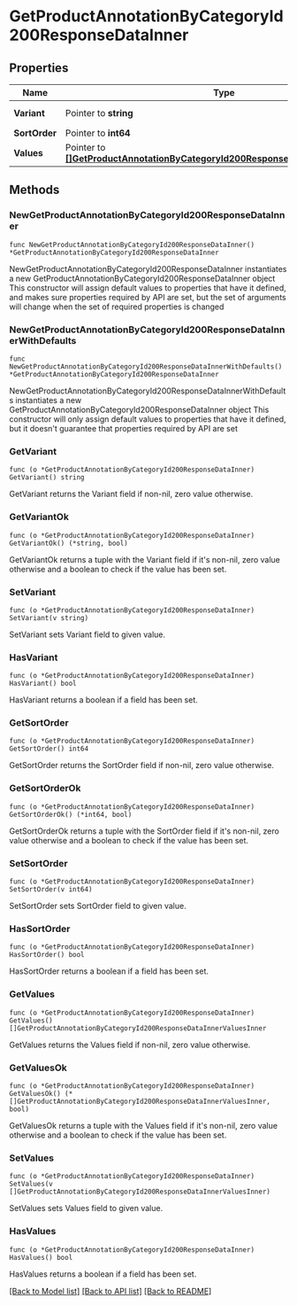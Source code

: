 # GetProductAnnotationByCategoryId200ResponseDataInner

## Properties

Name | Type | Description | Notes
------------ | ------------- | ------------- | -------------
**Variant** | Pointer to **string** | Variant Name | [optional] 
**SortOrder** | Pointer to **int64** |  | [optional] 
**Values** | Pointer to [**[]GetProductAnnotationByCategoryId200ResponseDataInnerValuesInner**](GetProductAnnotationByCategoryId200ResponseDataInnerValuesInner.md) |  | [optional] 

## Methods

### NewGetProductAnnotationByCategoryId200ResponseDataInner

`func NewGetProductAnnotationByCategoryId200ResponseDataInner() *GetProductAnnotationByCategoryId200ResponseDataInner`

NewGetProductAnnotationByCategoryId200ResponseDataInner instantiates a new GetProductAnnotationByCategoryId200ResponseDataInner object
This constructor will assign default values to properties that have it defined,
and makes sure properties required by API are set, but the set of arguments
will change when the set of required properties is changed

### NewGetProductAnnotationByCategoryId200ResponseDataInnerWithDefaults

`func NewGetProductAnnotationByCategoryId200ResponseDataInnerWithDefaults() *GetProductAnnotationByCategoryId200ResponseDataInner`

NewGetProductAnnotationByCategoryId200ResponseDataInnerWithDefaults instantiates a new GetProductAnnotationByCategoryId200ResponseDataInner object
This constructor will only assign default values to properties that have it defined,
but it doesn't guarantee that properties required by API are set

### GetVariant

`func (o *GetProductAnnotationByCategoryId200ResponseDataInner) GetVariant() string`

GetVariant returns the Variant field if non-nil, zero value otherwise.

### GetVariantOk

`func (o *GetProductAnnotationByCategoryId200ResponseDataInner) GetVariantOk() (*string, bool)`

GetVariantOk returns a tuple with the Variant field if it's non-nil, zero value otherwise
and a boolean to check if the value has been set.

### SetVariant

`func (o *GetProductAnnotationByCategoryId200ResponseDataInner) SetVariant(v string)`

SetVariant sets Variant field to given value.

### HasVariant

`func (o *GetProductAnnotationByCategoryId200ResponseDataInner) HasVariant() bool`

HasVariant returns a boolean if a field has been set.

### GetSortOrder

`func (o *GetProductAnnotationByCategoryId200ResponseDataInner) GetSortOrder() int64`

GetSortOrder returns the SortOrder field if non-nil, zero value otherwise.

### GetSortOrderOk

`func (o *GetProductAnnotationByCategoryId200ResponseDataInner) GetSortOrderOk() (*int64, bool)`

GetSortOrderOk returns a tuple with the SortOrder field if it's non-nil, zero value otherwise
and a boolean to check if the value has been set.

### SetSortOrder

`func (o *GetProductAnnotationByCategoryId200ResponseDataInner) SetSortOrder(v int64)`

SetSortOrder sets SortOrder field to given value.

### HasSortOrder

`func (o *GetProductAnnotationByCategoryId200ResponseDataInner) HasSortOrder() bool`

HasSortOrder returns a boolean if a field has been set.

### GetValues

`func (o *GetProductAnnotationByCategoryId200ResponseDataInner) GetValues() []GetProductAnnotationByCategoryId200ResponseDataInnerValuesInner`

GetValues returns the Values field if non-nil, zero value otherwise.

### GetValuesOk

`func (o *GetProductAnnotationByCategoryId200ResponseDataInner) GetValuesOk() (*[]GetProductAnnotationByCategoryId200ResponseDataInnerValuesInner, bool)`

GetValuesOk returns a tuple with the Values field if it's non-nil, zero value otherwise
and a boolean to check if the value has been set.

### SetValues

`func (o *GetProductAnnotationByCategoryId200ResponseDataInner) SetValues(v []GetProductAnnotationByCategoryId200ResponseDataInnerValuesInner)`

SetValues sets Values field to given value.

### HasValues

`func (o *GetProductAnnotationByCategoryId200ResponseDataInner) HasValues() bool`

HasValues returns a boolean if a field has been set.


[[Back to Model list]](../README.md#documentation-for-models) [[Back to API list]](../README.md#documentation-for-api-endpoints) [[Back to README]](../README.md)



